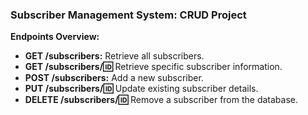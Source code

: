 ### Subscriber Management System: CRUD Project

**Endpoints Overview:**

- **GET /subscribers:** Retrieve all subscribers.
- **GET /subscribers/:id:** Retrieve specific subscriber information.
- **POST /subscribers:** Add a new subscriber.
- **PUT /subscribers/:id:** Update existing subscriber details.
- **DELETE /subscribers/:id:** Remove a subscriber from the database.
